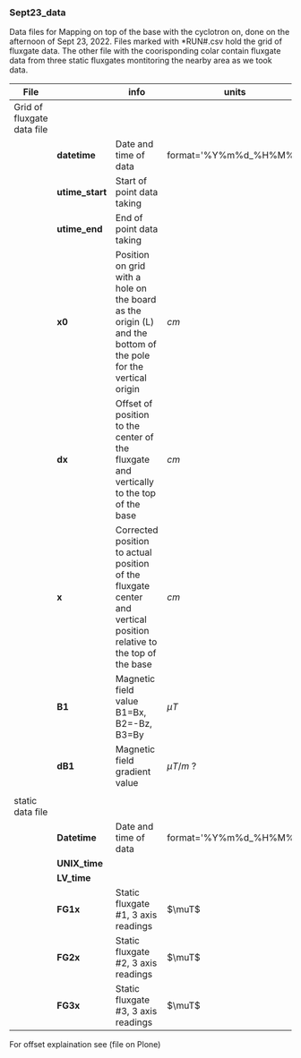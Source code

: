 ### Sept23_data
Data files for Mapping on top of the base with the cyclotron on, done on the afternoon of Sept 23, 2022. Files marked with \*RUN#.csv hold the grid of fluxgate data. The other file with the coorisponding colar contain fluxgate data from three static fluxgates montitoring the nearby area as we took data.

| File                        |                 | info                                                                                                                 | units                  |   |   |   |   |   |
|-----------------------------|-----------------|----------------------------------------------------------------------------------------------------------------------|------------------------|---|---|---|---|---|
| Grid of fluxgate  data file |                 |                                                                                                                      |                        |   |   |   |   |   |
|                             |    **datetime** | Date and time of data                                                                                                | format='%Y%m%d_%H%M%S' |   |   |   |   |   |
|                             | **utime_start** | Start of point data taking                                                                                           |                        |   |   |   |   |   |
|                             |   **utime_end** | End of point data taking                                                                                             |                        |   |   |   |   |   |
|                             |          **x0** | Position on grid with a hole on the board as the  origin (L) and the bottom of the pole for the  vertical origin     | $cm$                     |   |   |   |   |   |
|                             |          **dx** | Offset of position to the center of the fluxgate  and vertically to the top of the base                              | $cm$                     |   |   |   |   |   |
|                             |           **x** | Corrected position to actual position of the  fluxgate center and vertical position relative  to the top of the base | $cm$                     |   |   |   |   |   |
|                             |          **B1** | Magnetic field value  B1=Bx, B2=-Bz, B3=By                                                                           | $\mu T$                |   |   |   |   |   |
|                             |         **dB1** | Magnetic field gradient value                                                                                        | $\mu T/m$ ?             |   |   |   |   |   |
|                             |                 |                                                                                                                      |                        |   |   |   |   |   |
| static data  file           |                 |                                                                                                                      |                        |   |   |   |   |   |
|                             |    **Datetime** | Date and time of data                                                                                                | format='%Y%m%d_%H%M%S' |   |   |   |   |   |
|                             |   **UNIX_time** |                                                                                                                      |                        |   |   |   |   |   |
|                             |     **LV_time** |                                                                                                                      |                        |   |   |   |   |   |
|                             |        **FG1x** | Static fluxgate #1, 3 axis readings                                                                                  | $\muT$                 |   |   |   |   |   |
|                             |        **FG2x** | Static fluxgate #2, 3 axis readings                                                                                  | $\muT$                 |   |   |   |   |   |
|                             |        **FG3x** | Static fluxgate #3, 3 axis readings                                                                                  | $\muT$                 |   |   |   |   |   |


For offset explaination see (file on Plone)